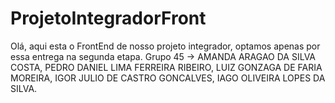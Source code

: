 # ProjetoIntegradorFront

Olá, aqui esta o FrontEnd de nosso projeto integrador, optamos apenas por essa entrega na segunda etapa. 
Grupo 45 -> AMANDA ARAGAO DA SILVA COSTA, PEDRO DANIEL LIMA FERREIRA RIBEIRO, LUIZ GONZAGA DE FARIA MOREIRA, IGOR JULIO DE CASTRO GONCALVES, IAGO OLIVEIRA LOPES DA SILVA.

